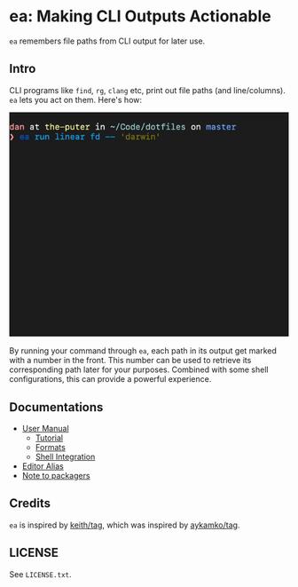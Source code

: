 # ea: Making CLI Outputs Actionable

`ea` remembers file paths from CLI output for later use.

## Intro

CLI programs like `find`, `rg`, `clang` etc, print out file paths (and line/columns). `ea` lets you act on
them. Here's how:

![Aliasing In Action](demo.gif)

By running your command through `ea`, each path in its output get marked with a number in the front. This
number can be used to retrieve its corresponding path later for your purposes. Combined with some shell
configurations, this can provide a powerful experience.

## Documentations

* [User Manual](docs/UserManual.md)
    * [Tutorial](docs/UserManual.md#description)
    * [Formats](docs/UserManual.md#formats)
    * [Shell Integration](docs/UserManual.md#shell-integration)
* [Editor Alias](docs/ShellIntegrations.md#editor-alias)
* [Note to packagers](docs/Packaging.md)

## Credits

`ea` is inspired by [keith/tag][], which was inspired by [aykamko/tag][].

[keith/tag]: https://github.com/keith/tag
[aykamko/tag]: https://github.com/aykamko/tag

## LICENSE

See `LICENSE.txt`.

